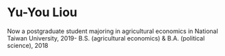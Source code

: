 # Yu-You Liou

Now a postgraduate student majoring in agricultural economics in National Taiwan University, 2019-
B.S. (agricultural economics) & B.A. (political science), 2018
